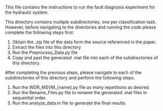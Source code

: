 This file contains the instructions to run the fault diagnosis experiment for the hydraulic system.

This directory contains multiple subdirectories, one per classification task. However, before navigating to the directories and running the code please complete the following steps first.

1) Obtain the .zip file of the data form the source referenced in the paper.
2) Extract the files into this directory
3) Run the Preprocess_Data.py file
4) Copy and past the generated .mat file into each of the subdirectories of this directory.

After completing the previous steps, please navigate to each of the subdirectories of this directory and perform the following steps.

1) Run the WDR_MSVM_{name}.py file as many repetitions as desired.
2) Run the Rename_Files.py file to rename the generated .mat files in sequential order.
3) Run the analyze_data.m file to generate the final results.